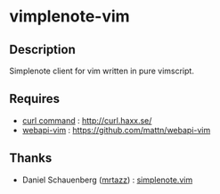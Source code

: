 vimplenote-vim
==============


Description
-----------
Simplenote client for vim written in pure vimscript.

Requires
--------
* [curl command](http://curl.haxx.se/) : http://curl.haxx.se/
* [webapi-vim](https://github.com/mattn/webapi-vim) : https://github.com/mattn/webapi-vim	

Thanks
------
* Daniel Schauenberg ([mrtazz](https://github.com/mrtazz))
: [simplenote.vim](https://github.com/mrtazz/simplenote.vim)